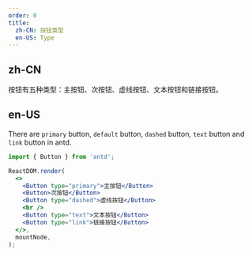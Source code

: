 ```yaml
---
order: 0
title:
  zh-CN: 按钮类型
  en-US: Type
---
```


## zh-CN

按钮有五种类型：主按钮、次按钮、虚线按钮、文本按钮和链接按钮。

## en-US

There are `primary` button, `default` button, `dashed` button, `text` button and `link` button in antd.

```jsx
import { Button } from 'antd';

ReactDOM.render(
  <>
    <Button type="primary">主按钮</Button>
    <Button>次按钮</Button>
    <Button type="dashed">虚线按钮</Button>
    <br />
    <Button type="text">文本按钮</Button>
    <Button type="link">链接按钮</Button>
  </>,
  mountNode,
);
```
